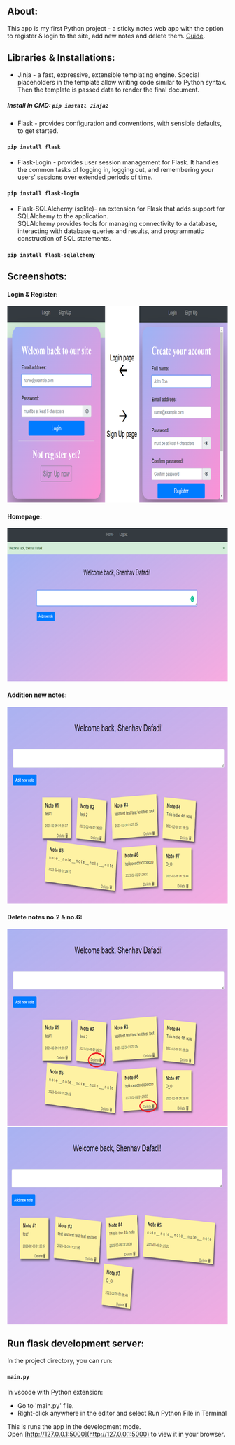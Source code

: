 ## About:

This app is my first Python project - a sticky notes web app with the option to register & login to the site, add new notes and delete them. [Guide](https://www.youtube.com/watch?v=dam0GPOAvVI&ab_channel=TechWithTim).

## Libraries & Installations:

- Jinja - a fast, expressive, extensible templating engine. Special placeholders in the template allow writing code similar to Python syntax. Then the template is passed data to render the final document.

##### Install in CMD: `pip install Jinja2`

- Flask - provides configuration and conventions, with sensible defaults, to get started.

#### `pip install flask`

- Flask-Login - provides user session management for Flask. It handles the common tasks of logging in, logging out, and remembering your users’ sessions over extended periods of time.

#### `pip install flask-login`

- Flask-SQLAlchemy (sqlite)- an extension for Flask that adds support for SQLAlchemy to the application.\
  SQLAlchemy provides tools for managing connectivity to a database, interacting with database queries and results, and programmatic construction of SQL statements.

#### `pip install flask-sqlalchemy`

## Screenshots:

#### Login & Register:

<img src="/public/1.png" style="height: 450px;">

#### Homepage:

<img src="/public/2.png" style="height: 350px;">

#### Addition new notes:

<img src="/public/3.png" style="height: 450px;">

#### Delete notes no.2 & no.6:

<img src="/public/4.png" style="height: 450px;">
<img src="/public/5.png" style="height: 450px;">

## Run flask development server:

In the project directory, you can run:

#### `main.py`

In vscode with Python extension:

- Go to 'main.py' file.
- Right-click anywhere in the editor and select Run Python File in Terminal

This is runs the app in the development mode.\
Open [http://127.0.0.1:5000](http://127.0.0.1:5000) to view it in your browser.
